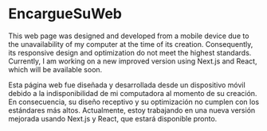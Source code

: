 # EncargueSuWeb

This web page was designed and developed from a mobile device due to the unavailability of my computer at the time of its creation. Consequently, its responsive design and optimization do not meet the highest standards. Currently, I am working on a new improved version using Next.js and React, which will be available soon.

Esta página web fue diseñada y desarrollada desde un dispositivo móvil debido a la indisponibilidad de mi computadora al momento de su creación. En consecuencia, su diseño receptivo y su optimización no cumplen con los estándares más altos. Actualmente, estoy trabajando en una nueva versión mejorada usando Next.js y React, que estará disponible pronto.

